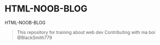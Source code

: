 # HTML-NOOB-BLOG
HTML-NOOB-BLOG


> This repository for training about web dev 
> Contributing with ma boi @BlackSmith779
